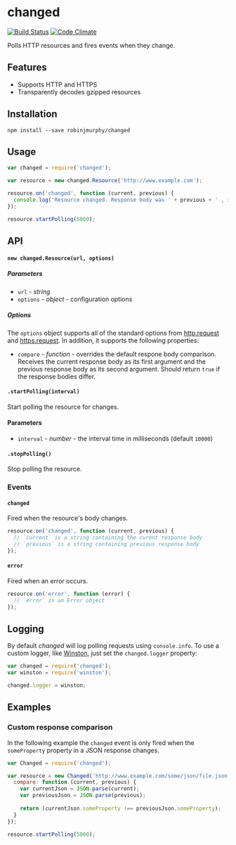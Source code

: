 # changed

[![Build Status](https://travis-ci.org/robinjmurphy/changed.png?branch=master)](https://travis-ci.org/robinjmurphy/changed) [![Code Climate](https://codeclimate.com/github/robinjmurphy/changed.png)](https://codeclimate.com/github/robinjmurphy/changed)

Polls HTTP resources and fires events when they change.

## Features

* Supports HTTP and HTTPS
* Transparently decodes gzipped resources

## Installation

```
npm install --save robinjmurphy/changed
```

## Usage

```javascript
var changed = require('changed');

var resource = new changed.Resource('http://www.example.com');

resource.on('changed', function (current, previous) {
  console.log('Resource changed. Response body was ' + previous + ' , is now ' + current + '.');
});

resource.startPolling(5000);
```

## API

#### `new changed.Resource(url, options)`

##### Parameters

* `url` - _string_
* `options` - _object_ - configuration options

##### Options

The `options` object supports all of the standard options from [http.request](http://nodejs.org/api/http.html#http_http_request_options_callback) and [https.request](http://nodejs.org/api/https.html#https_https_request_options_callback). In addition, it supports the following properties:

* `compare` - _function_ - overrides the default respone body comparison. Receives the current response body as its first argument and the previous response body as its second argument. Should return `true` if the response bodies differ.


#### `.startPolling(interval)`

Start polling the resource for changes.

#### Parameters

* `interval` - _number_ - the interval time in milliseconds (default `10000`)

#### `.stopPolling()`

Stop polling the resource.


### Events

#### `changed`

Fired when the resource's body changes.

```javascript
resource.on('changed', function (current, previous) {
  // `current` is a string containing the curent response body
  // `previous` is a string containing previous response body 
});
```

#### `error`

Fired when an error occurs.

```javascript
resource.on('error', function (error) {
  // `error` is an Error object
});
```

## Logging

By default _changed_ will log polling requests using `console.info`. To use a custom logger, like [Winston](https://github.com/flatiron/winston), just set the `changed.logger` property:

```javascript
var changed = require('changed');
var winston = require('winston');

changed.logger = winston;
```

## Examples

### Custom response comparison

In the following example the `changed` event is only fired when the `someProperty` property in a JSON response changes.

```javascript
var Changed = require('changed');

var resource = new Changed('http://www.example.com/some/json/file.json', {
  compare: function (current, previous) {
    var currentJson = JSON.parse(current);
    var previousJson = JSON.parse(previous);
    
    return (currentJson.someProperty !== previousJson.someProperty);
  }
});

resource.startPolling(5000);
```